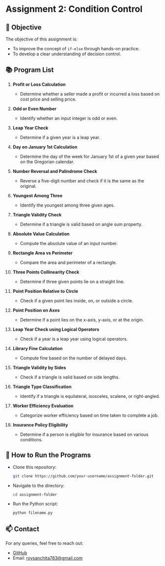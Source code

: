 # Assignment 2: Condition Control

## 📝 Objective
The objective of this assignment is:
- To improve the concept of `if-else` through hands-on practice.
- To develop a clear understanding of decision control.

## 📚 Program List

1. **Profit or Loss Calculation**
   - Determine whether a seller made a profit or incurred a loss based on cost price and selling price.
   
2. **Odd or Even Number**
   - Identify whether an input integer is odd or even.
   
3. **Leap Year Check**
   - Determine if a given year is a leap year.
   
4. **Day on January 1st Calculation**
   - Determine the day of the week for January 1st of a given year based on the Gregorian calendar.
   
5. **Number Reversal and Palindrome Check**
   - Reverse a five-digit number and check if it is the same as the original.
   
6. **Youngest Among Three**
   - Identify the youngest among three given ages.
   
7. **Triangle Validity Check**
   - Determine if a triangle is valid based on angle sum property.
   
8. **Absolute Value Calculation**
   - Compute the absolute value of an input number.
   
9. **Rectangle Area vs Perimeter**
   - Compare the area and perimeter of a rectangle.
   
10. **Three Points Collinearity Check**
    - Determine if three given points lie on a straight line.
    
11. **Point Position Relative to Circle**
    - Check if a given point lies inside, on, or outside a circle.
    
12. **Point Position on Axes**
    - Determine if a point lies on the x-axis, y-axis, or at the origin.
    
13. **Leap Year Check using Logical Operators**
    - Check if a year is a leap year using logical operators.
    
14. **Library Fine Calculation**
    - Compute fine based on the number of delayed days.
    
15. **Triangle Validity by Sides**
    - Check if a triangle is valid based on side lengths.
    
16. **Triangle Type Classification**
    - Identify if a triangle is equilateral, isosceles, scalene, or right-angled.
    
17. **Worker Efficiency Evaluation**
    - Categorize worker efficiency based on time taken to complete a job.
    
18. **Insurance Policy Eligibility**
    - Determine if a person is eligible for insurance based on various conditions.
    
## 🚀 How to Run the Programs
- Clone this repository:
  ```bash
  git clone https://github.com/your-username/assignment-folder.git
  ```
- Navigate to the directory:
  ```bash
  cd assignment-folder
  ```
- Run the Python script:
  ```bash
  python filename.py
  ```

## 📫 Contact
For any queries, feel free to reach out:
- [GitHub](https://github.com/your-username)
- Email: roysanchita783@gmail.com
